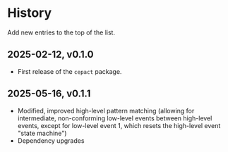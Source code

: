 # History

Add new entries to the top of the list.

## 2025-02-12, v0.1.0
- First release of the `cepact` package.

## 2025-05-16, v0.1.1
- Modified, improved high-level pattern matching (allowing for intermediate, non-conforming low-level events between high-level events, except for low-level event 1, which resets the high-level event "state machine")
- Dependency upgrades
